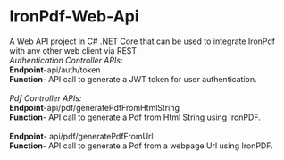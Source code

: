 # IronPdf-Web-Api
A Web API project in C# .NET Core that can be used to integrate IronPdf with any other web client via REST
<br>
*Authentication Controller APIs:*
<br>
**Endpoint**-api/auth/token
<br>
**Function**- API call to generate a JWT token for user authentication.
<br>
<br>
*Pdf Controller APIs:*
<br>
**Endpoint**-api/pdf/generatePdfFromHtmlString
<br>
**Function**- API call to generate a Pdf from Html String using IronPDF.
<br>
<br>
**Endpoint**- api/pdf/generatePdfFromUrl
<br>
**Function**- API call to generate a Pdf from a webpage Url using IronPDF.
